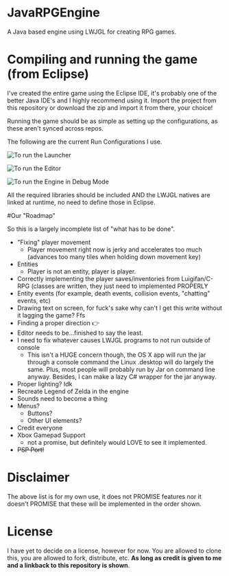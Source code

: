 # JavaRPGEngine
A Java based engine using LWJGL for creating RPG games.

# Compiling and running the game (from Eclipse)
I've created the entire game using the Eclipse IDE, it's probably one of the better Java IDE's and I highly recommend using it. Import the project from this repository or download the zip and import it from there, your choice!

Running the game should be as simple as setting up the configurations, as these aren't synced across repos. 

The following are the current Run Configurations I use.

![To run the Launcher](http://i.gyazo.com/dd4939ba25d1945202e2dc6fdf12aead.png)

![To run the Editor](http://i.gyazo.com/bc7354af23b7c77d8bb34d5556d0efc2.png)

![To run the Engine in Debug Mode](http://i.gyazo.com/2703f6d20f95552021eb6c4fa2097857.png)

All the required libraries should be included AND the LWJGL natives are linked at runtime, no need to define those in Eclipse.

#Our "Roadmap"

So this is a largely incomplete list of "what has to be done".

- "Fixing" player movement 
  - Player movement right now is jerky and accelerates too much (advances too many tiles when holding down movement key)
- Entities
  - Player is not an entity, player is player.
- Correctly implementing the player saves/inventories from Luigifan/C-RPG (classes are written, they just need to implemented PROPERLY
- Entity events (for example, death events, collision events, "chatting" events, etc)
- Drawing text on screen, for fuck's sake why can't I get this write without it lagging the game? Ffs
- Finding a proper direction :point_right:
- Editor needs to be...finished to say the least.
- I need to fix whatever causes LWJGL programs to not run outside of console
  - This isn't a HUGE concern though, the OS X app will run the jar through a console command the Linux .desktop will do largely the same. Plus, most people will probably run by Jar on command line anyway. Besides, I can make a lazy C# wrapper for the jar anyway.
- Proper lighting? Idk 
- Recreate Legend of Zelda in the engine
- Sounds need to become a thing
- Menus?
  - Buttons?
  - Other UI elements?
- Credit everyone
- Xbox Gamepad Support
  - not a promise, but definitely would LOVE to see it implemented.
- ~~PSP Port!~~

# Disclaimer

The above list is for my own use, it does not PROMISE features nor it doesn't PROMISE that these will be implemented in the order shown.

# License

I have yet to decide on a license, however for now. You are allowed to clone this, you are allowed to fork, distribute, etc. **As long as credit is given to me and a linkback to this repository is shown**.
